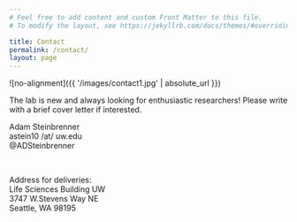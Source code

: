 ```yaml
---
# Feel free to add content and custom Front Matter to this file.
# To modify the layout, see https://jekyllrb.com/docs/themes/#overriding-theme-defaults

title: Contact
permalink: /contact/
layout: page
---
```


![no-alignment]({{ '/images/contact1.jpg' | absolute_url }})

The lab is new and always looking for enthusiastic researchers!  Please write with a brief cover letter if interested.

Adam Steinbrenner <br>
astein10 /at/ uw.edu <br>
@ADSteinbrenner <br>

<br>

Address for deliveries: <br>
Life Sciences Building UW <br>
3747 W.Stevens Way NE <br>
Seattle, WA 98195